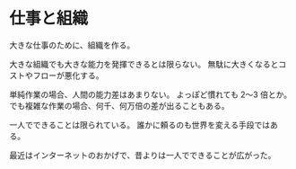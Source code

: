 # 仕事と組織

大きな仕事のために、組織を作る。

大きな組織でも大きな能力を発揮できるとは限らない。
無駄に大きくなるとコストやフローが悪化する。

単純作業の場合、人間の能力差はあまりない。 よっぽど慣れても 2〜3 倍とか。
でも複雑な作業の場合、何千、何万倍の差が出ることもある。

一人でできることは限られている。
誰かに頼るのも世界を変える手段ではある。

最近はインターネットのおかげで、昔よりは一人でできることが広がった。
